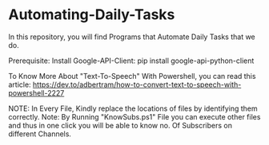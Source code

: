 # Automating-Daily-Tasks
In this repository, you will find Programs that Automate Daily Tasks that we do. 

Prerequisite:
Install Google-API-Client: pip install google-api-python-client

To Know More About "Text-To-Speech" With Powershell, you can read this article: https://dev.to/adbertram/how-to-convert-text-to-speech-with-powershell-2227

NOTE: In Every File, Kindly replace the locations of files by identifying them correctly. 
Note: By Running "KnowSubs.ps1" File you can execute other files and thus in one click you will be able to know no. Of Subscribers on different Channels.
